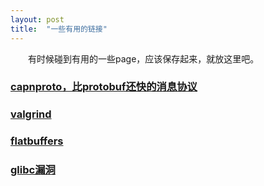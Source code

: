 ```yaml
---
layout: post
title:  "一些有用的链接"
---
```

&emsp;&emsp;有时候碰到有用的一些page，应该保存起来，就放这里吧。

### [capnproto，比protobuf还快的消息协议](http://kentonv.github.io/capnproto/)

### [valgrind](http://maintainablecode.logdown.com/posts/245425-valgrind-is-not-a-leak-checker)

### [flatbuffers](https://github.com/google/flatbuffers)

### [glibc漏洞](http://www.freebuf.com/news/57729.html)

